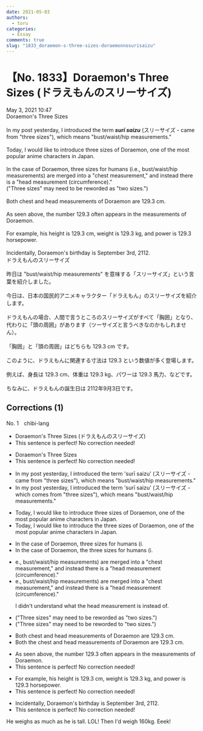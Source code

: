 ```yaml
---
date: 2021-05-03
authors:
  - toru
categories:
  - Essay
comments: true
slug: "1833_doraemon-s-three-sizes-doraemonnosurisaizu"
---
```


# 【No. 1833】Doraemon's Three Sizes (ドラえもんのスリーサイズ)
<div class="date">May 3, 2021 10:47</div>
<div id="post"><div id="body_show_ori">
Doraemon's Three Sizes<br/><br/>In my post yesterday, I introduced the term <strong><em>surī saizu</em></strong> (スリーサイズ - came from "three sizes"), which means "bust/waist/hip measurements."<br/><br/>Today, I would like to introduce three sizes of Doraemon, one of the most popular anime characters in Japan.<br/><br/>In the case of Doraemon, three sizes for humans (i.e., bust/waist/hip measurements) are merged into a "chest measurement," and instead there is a "head measurement (circumference)." <br/>("Three sizes" may need to be reworded as "two sizes.")<br/><br/>Both chest and head measurements of Doraemon are 129.3 cm.<br/><br/>As seen above, the number 129.3 often appears in the measurements of Doraemon.<br/><br/>For example, his height is 129.3 cm, weight is 129.3 kg, and power is 129.3 horsepower.<br/><br/>Incidentally, Doraemon's birthday is September 3rd, 2112.
</div></div>

<!-- more -->

<div id="post_ja"><div id="body_show_mo">
ドラえもんのスリーサイズ<br/><br/>昨日は "bust/waist/hip measurements" を意味する「スリーサイズ」という言葉を紹介しました。<br/><br/>今日は、日本の国民的アニメキャラクター「ドラえもん」のスリーサイズを紹介します。<br/><br/>ドラえもんの場合、人間で言うところのスリーサイズがすべて「胸囲」となり、代わりに「頭の周囲」があります（ツーサイズと言うべきなのかもしれません）。<br/><br/>「胸囲」と「頭の周囲」はどちらも 129.3 cm です。<br/><br/>このように、ドラえもんに関連する寸法は 129.3 という数値が多く登場します。<br/><br/>例えば、身長は 129.3 cm、体重は 129.3 kg、パワーは 129.3 馬力、などです。<br/><br/>ちなみに、ドラえもんの誕生日は 2112年9月3日です。
</div></div>

## Corrections (1)
<div id="block"><div class="first_name"> No. 1　<span class="just_name">chibi-lang</span></div><div id="block2">
<ul class="correction_field">
<li class="incorrect">Doraemon's Three Sizes (ドラえもんのスリーサイズ)</li>
<li class="corrected perfect">This sentence is perfect! No correction needed!</li>
</ul>
<ul class="correction_field">
<li class="incorrect">Doraemon's Three Sizes</li>
<li class="corrected perfect">This sentence is perfect! No correction needed!</li>
</ul>
<ul class="correction_field">
<li class="incorrect">In my post yesterday, I introduced the term 'surī saizu' (スリーサイズ - came from "three sizes"), which means "bust/waist/hip measurements."</li>
<li class="corrected correct">
In my post yesterday, I introduced the term 'surī saizu' (スリーサイズ - <span class="f_blue">which comes</span> from "three sizes"), which means "bust/waist/hip measurements."
</li>
</ul>
<ul class="correction_field">
<li class="incorrect">Today, I would like to introduce three sizes of Doraemon, one of the most popular anime characters in Japan.</li>
<li class="corrected correct">
Today, I would like to introduce <span class="f_blue">the</span> three sizes of Doraemon, one of the most popular anime characters in Japan.
</li>
</ul>
<ul class="correction_field">
<li class="incorrect">In the case of Doraemon, three sizes for humans (i.</li>
<li class="corrected correct">
In the case of Doraemon, <span class="f_blue">the</span> three sizes for humans (i.
</li>
</ul>
<ul class="correction_field">
<li class="incorrect">e., bust/waist/hip measurements) are merged into a "chest measurement," and instead there is a "head measurement (circumference)." </li>
<li class="corrected correct">
e., bust/waist/hip measurements) are merged into a "chest measurement," and <span class="sline">instead there is a </span>"head measurement (circumference)." 
<p class="correction_comment">I didn't understand  what the head measurement is instead of.</p>
</li>
</ul>
<ul class="correction_field">
<li class="incorrect">("Three sizes" may need to be reworded as "two sizes.")</li>
<li class="corrected correct">
("Three sizes" may need to be reworded <span class="f_blue">to</span> "two sizes.")
</li>
</ul>
<ul class="correction_field">
<li class="incorrect">Both chest and head measurements of Doraemon are 129.3 cm.</li>
<li class="corrected correct">
Both <span class="f_blue">the</span> chest and head measurements of Doraemon are 129.3 cm.
</li>
</ul>
<ul class="correction_field">
<li class="incorrect">As seen above, the number 129.3 often appears in the measurements of Doraemon.</li>
<li class="corrected perfect">This sentence is perfect! No correction needed!</li>
</ul>
<ul class="correction_field">
<li class="incorrect">For example, his height is 129.3 cm, weight is 129.3 kg, and power is 129.3 horsepower.</li>
<li class="corrected perfect">This sentence is perfect! No correction needed!</li>
</ul>
<ul class="correction_field">
<li class="incorrect">Incidentally, Doraemon's birthday is September 3rd, 2112.</li>
<li class="corrected perfect">This sentence is perfect! No correction needed!</li>
</ul>
<p class="comment_small">
 He weighs as much as he is tall. LOL! Then I'd weigh 160kg. Eeek!
</p>

</div></div>
